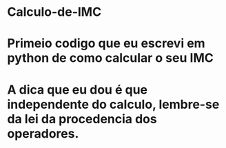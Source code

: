 # Calculo-de-IMC
# Primeio codigo que eu escrevi em python de como calcular o seu IMC
# A dica que eu dou é que independente do calculo, lembre-se da lei da procedencia dos operadores.
